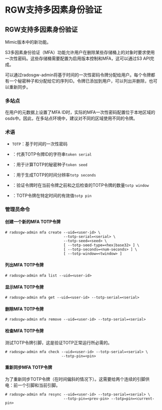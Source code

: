 # RGW支持多因素身份验证

## RGW支持多因素身份验证

Mimic版本中的新功能。

S3多因素身份验证（MFA）功能允许用户在删除某些存储桶上的对象时要求使用一次性密码。这些存储桶需要配置为启用版本控制和MFA，这可以通过S3 API完成。

可以通过radosgw-admin将基于时间的一次性密码令牌分配给用户。每个令牌都有一个秘密种子和分配给它的序列ID。令牌已添加到用户，可以列出并删除，也可以重新同步。

### 多站点

在用户的元数据上设置了MFA ID时，实际的MFA一次性密码配置位于本地区域的osds中。因此，在多站点环境中，建议对不同的区域使用不同的令牌。

### 术语

- `TOTP`：基于时间的一次性密码

- ：代表TOTP令牌ID的字符串`token serial`

- ：用于计算TOTP的秘密种子`token seed`

- ：用于生成TOTP的时间分辨率`totp seconds`

- ：验证令牌时在当前令牌之前和之后检查的TOTP令牌的数量`totp window`

- ：TOTP令牌在特定时间的有效值`totp pin`

### 管理员命令

#### 创建一个新的MFA TOTP令牌

```text
# radosgw-admin mfa create --uid=<user-id> \
                           --totp-serial=<serial> \
                           --totp-seed=<seed> \
                           [ --totp-seed-type=<hex|base32> ] \
                           [ --totp-seconds=<num-seconds> ] \
                           [ --totp-window=<twindow> ]
```

#### 列出MFA TOTP令牌

```text
# radosgw-admin mfa list --uid=<user-id>
```

#### 显示MFA TOTP令牌

```text
# radosgw-admin mfa get --uid=<user-id> --totp-serial=<serial>
```

#### 删除MFA TOTP令牌

```text
# radosgw-admin mfa remove --uid=<user-id> --totp-serial=<serial>
```

#### 检查MFA TOTP令牌

测试TOTP令牌引脚，这是验证TOTP正常运行所必需的。

```text
# radosgw-admin mfa check --uid=<user-id> --totp-serial=<serial> \
                          --totp-pin=<pin>
```

#### 重新同步MFA TOTP令牌

为了重新同步TOTP令牌（在时间偏斜的情况下）。这需要给两个连续的引脚供电：前一个引脚和当前引脚。

```text
# radosgw-admin mfa resync --uid=<user-id> --totp-serial=<serial> \
                           --totp-pin=<prev-pin> --totp=pin=<current-pin>
```

